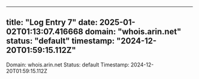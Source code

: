 
---
title: "Log Entry 7"
date: 2025-01-02T01:13:07.416668
domain: "whois.arin.net"
status: "default"
timestamp: "2024-12-20T01:59:15.112Z"
---

Domain: whois.arin.net
Status: default
Timestamp: 2024-12-20T01:59:15.112Z
